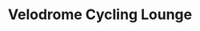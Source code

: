 ---
title: "Velodrome Cycling Lounge"
url: /ciudad-de-mexico/velodrome-cycling-lounge/
shop: bicicleta
---